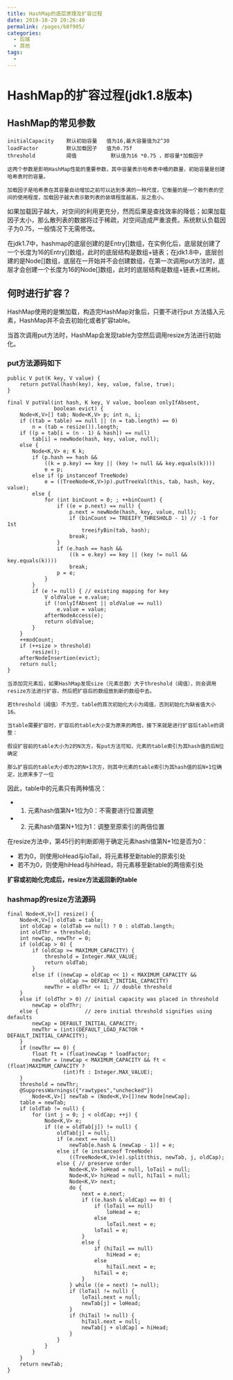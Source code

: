 ```yaml
---
title: HashMap的底层原理及扩容过程
date: 2019-10-29 20:26:40
permalink: /pages/b8f905/
categories:
  - 后端
  - 其他
tags:
  - 
---
```

# HashMap的扩容过程(jdk1.8版本)

## HashMap的常见参数

```
initialCapacity    默认初始容量   值为16,最大容量值为2^30
loadFactor         默认加载因子   值为0.75f
threshold          阈值           默认值为16 *0.75 ，即容量*加载因子
```

`这两个参数是影响HashMap性能的重要参数，其中容量表示哈希表中桶的数量，初始容量是创建哈希表时的容量。`

`加载因子是哈希表在其容量自动增加之前可以达到多满的一种尺度，它衡量的是一个散列表的空间的使用程度，加载因子越大表示散列表的装填程度越高，反之愈小。`

如果加载因子越大，对空间的利用更充分，然而后果是查找效率的降低；如果加载因子太小，那么散列表的数据将过于稀疏，对空间造成严重浪费。系统默认负载因子为0.75，一般情况下无需修改。

在jdk1.7中，hashmap的底层创建的是Entry[]数组，在实例化后，底层就创建了一个长度为16的Entry[]数组，此时的底层结构是数组+链表；在jdk1.8中，底层创建的是Node[]数组，底层在一开始并不会创建数组，在第一次调用put方法时，底层才会创建一个长度为16的Node[]数组，此时的底层结构是数组+链表+红黑树。

## 何时进行扩容？

HashMap使用的是懒加载，构造完HashMap对象后，只要不进行put 方法插入元素，HashMap并不会去初始化或者扩容table。

当首次调用put方法时，HashMap会发现table为空然后调用resize方法进行初始化。

### put方法源码如下

	public V put(K key, V value) {
	    return putVal(hash(key), key, value, false, true);
	}
	
	final V putVal(int hash, K key, V value, boolean onlyIfAbsent,
	               boolean evict) {
	    Node<K,V>[] tab; Node<K,V> p; int n, i;
	    if ((tab = table) == null || (n = tab.length) == 0)
	        n = (tab = resize()).length;
	    if ((p = tab[i = (n - 1) & hash]) == null)
	        tab[i] = newNode(hash, key, value, null);
	    else {
	        Node<K,V> e; K k;
	        if (p.hash == hash &&
	            ((k = p.key) == key || (key != null && key.equals(k))))
	            e = p;
	        else if (p instanceof TreeNode)
	            e = ((TreeNode<K,V>)p).putTreeVal(this, tab, hash, key, value);
	        else {
	            for (int binCount = 0; ; ++binCount) {
	                if ((e = p.next) == null) {
	                    p.next = newNode(hash, key, value, null);
	                    if (binCount >= TREEIFY_THRESHOLD - 1) // -1 for 1st
	                        treeifyBin(tab, hash);
	                    break;
	                }
	                if (e.hash == hash &&
	                    ((k = e.key) == key || (key != null && key.equals(k))))
	                    break;
	                p = e;
	            }
	        }
	        if (e != null) { // existing mapping for key
	            V oldValue = e.value;
	            if (!onlyIfAbsent || oldValue == null)
	                e.value = value;
	            afterNodeAccess(e);
	            return oldValue;
	        }
	    }
	    ++modCount;
	    if (++size > threshold)
	        resize();
	    afterNodeInsertion(evict);
	    return null;
	}

```
当添加完元素后，如果HashMap发现size（元素总数）大于threshold（阈值），则会调用resize方法进行扩容，然后把扩容后的数组放到新的数组中去。

若threshold（阈值）不为空，table的首次初始化大小为阈值，否则初始化为缺省值大小16。

当table需要扩容时，扩容后的table大小变为原来的两倍，接下来就是进行扩容后table的调整：

假设扩容前的table大小为2的N次方，有put方法可知，元素的table索引为其hash值的后N位确定

那么扩容后的table大小即为2的N+1次方，则其中元素的table索引为其hash值的后N+1位确定，比原来多了一位
```
因此，table中的元素只有两种情况：

* 1. 元素hash值第N+1位为0：不需要进行位置调整
* 2. 元素hash值第N+1位为1：调整至原索引的两倍位置

在resize方法中，第45行的判断即用于确定元素hashi值第N+1位是否为0：

- 若为0，则使用loHead与loTail，将元素移至新table的原索引处
- 若不为0，则使用hiHead与hiHead，将元素移至新table的两倍索引处

**扩容或初始化完成后，resize方法返回新的table**

### hashmap的resize方法源码

    final Node<K,V>[] resize() {
        Node<K,V>[] oldTab = table;
        int oldCap = (oldTab == null) ? 0 : oldTab.length;
        int oldThr = threshold;
        int newCap, newThr = 0;
        if (oldCap > 0) {
            if (oldCap >= MAXIMUM_CAPACITY) {
                threshold = Integer.MAX_VALUE;
                return oldTab;
            }
            else if ((newCap = oldCap << 1) < MAXIMUM_CAPACITY &&
                     oldCap >= DEFAULT_INITIAL_CAPACITY)
                newThr = oldThr << 1; // double threshold
        }
        else if (oldThr > 0) // initial capacity was placed in threshold
            newCap = oldThr;
        else {               // zero initial threshold signifies using defaults
            newCap = DEFAULT_INITIAL_CAPACITY;
            newThr = (int)(DEFAULT_LOAD_FACTOR * DEFAULT_INITIAL_CAPACITY);
        }
        if (newThr == 0) {
            float ft = (float)newCap * loadFactor;
            newThr = (newCap < MAXIMUM_CAPACITY && ft < (float)MAXIMUM_CAPACITY ?
                      (int)ft : Integer.MAX_VALUE);
        }
        threshold = newThr;
        @SuppressWarnings({"rawtypes","unchecked"})
            Node<K,V>[] newTab = (Node<K,V>[])new Node[newCap];
        table = newTab;
        if (oldTab != null) {
            for (int j = 0; j < oldCap; ++j) {
                Node<K,V> e;
                if ((e = oldTab[j]) != null) {
                    oldTab[j] = null;
                    if (e.next == null)
                        newTab[e.hash & (newCap - 1)] = e;
                    else if (e instanceof TreeNode)
                        ((TreeNode<K,V>)e).split(this, newTab, j, oldCap);
                    else { // preserve order
                        Node<K,V> loHead = null, loTail = null;
                        Node<K,V> hiHead = null, hiTail = null;
                        Node<K,V> next;
                        do {
                            next = e.next;
                            if ((e.hash & oldCap) == 0) {
                                if (loTail == null)
                                    loHead = e;
                                else
                                    loTail.next = e;
                                loTail = e;
                            }
                            else {
                                if (hiTail == null)
                                    hiHead = e;
                                else
                                    hiTail.next = e;
                                hiTail = e;
                            }
                        } while ((e = next) != null);
                        if (loTail != null) {
                            loTail.next = null;
                            newTab[j] = loHead;
                        }
                        if (hiTail != null) {
                            hiTail.next = null;
                            newTab[j + oldCap] = hiHead;
                        }
                    }
                }
            }
        }
        return newTab;
    }